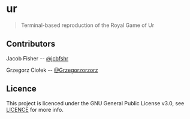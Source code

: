 # ur
> Terminal-based reproduction of the Royal Game of Ur

## Contributors
Jacob Fisher -- [@jcbfshr](https://github.com/jcbfshr)

Grzegorz Ciołek -- [@Grzegorzorzorz](https://github.com/Grzegorzorzorz)

## Licence
This project is licenced under the GNU General Public License v3.0, see [LICENCE](LICENSE) for more info.
